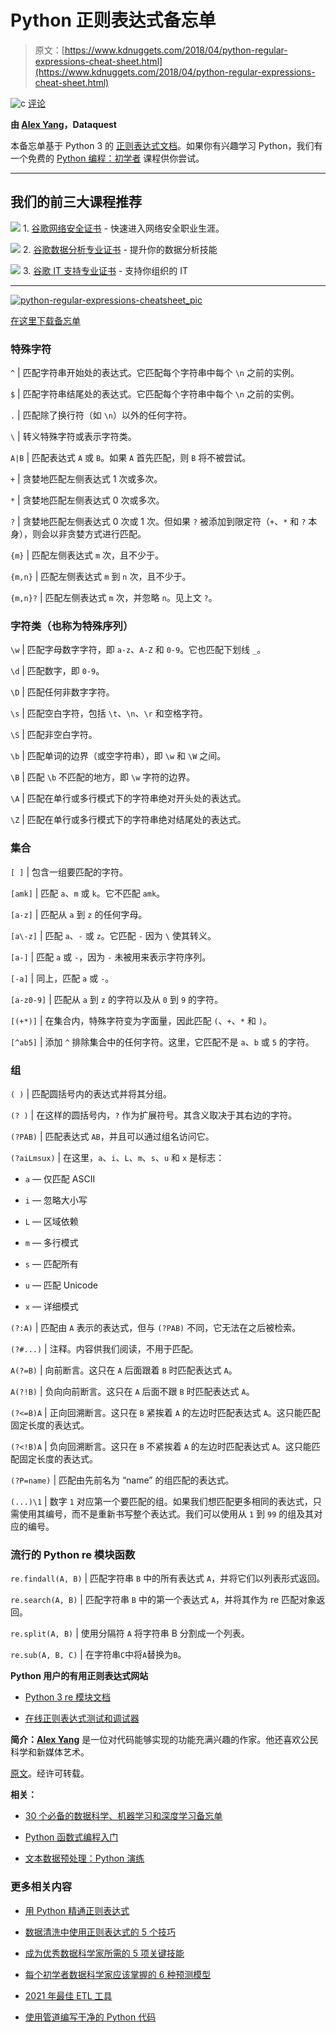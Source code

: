 # Python 正则表达式备忘单

> 原文：[https://www.kdnuggets.com/2018/04/python-regular-expressions-cheat-sheet.html](https://www.kdnuggets.com/2018/04/python-regular-expressions-cheat-sheet.html)

![c](../Images/3d9c022da2d331bb56691a9617b91b90.png) [评论](#comments)

**由 [Alex Yang](https://twitter.com/alexalexyang)，Dataquest**

本备忘单基于 Python 3 的 [正则表达式文档](https://docs.python.org/3/library/re.html)。如果你有兴趣学习 Python，我们有一个免费的 [Python 编程：初学者](https://www.dataquest.io/course/python-programming-beginner) 课程供你尝试。

* * *

## 我们的前三大课程推荐

![](../Images/0244c01ba9267c002ef39d4907e0b8fb.png) 1\. [谷歌网络安全证书](https://www.kdnuggets.com/google-cybersecurity) - 快速进入网络安全职业生涯。

![](../Images/e225c49c3c91745821c8c0368bf04711.png) 2\. [谷歌数据分析专业证书](https://www.kdnuggets.com/google-data-analytics) - 提升你的数据分析技能

![](../Images/0244c01ba9267c002ef39d4907e0b8fb.png) 3\. [谷歌 IT 支持专业证书](https://www.kdnuggets.com/google-itsupport) - 支持你组织的 IT

* * *

[![python-regular-expressions-cheatsheet_pic](../Images/bf77777d0f58aa462437128796d1ca94.png)](https://www.dataquest.io/blog/large_files/python-regular-expressions-cheat-sheet.pdf)

[在这里下载备忘单](https://www.dataquest.io/blog/large_files/python-regular-expressions-cheat-sheet.pdf)

### 特殊字符

`^` | 匹配字符串开始处的表达式。它匹配每个字符串中每个 `\n` 之前的实例。

`$` | 匹配字符串结尾处的表达式。它匹配每个字符串中每个 `\n` 之前的实例。

`.` | 匹配除了换行符（如 `\n`）以外的任何字符。

`\` | 转义特殊字符或表示字符类。

`A|B` | 匹配表达式 `A` 或 `B`。如果 `A` 首先匹配，则 `B` 将不被尝试。

`+` | 贪婪地匹配左侧表达式 1 次或多次。

`*` | 贪婪地匹配左侧表达式 0 次或多次。

`?` | 贪婪地匹配左侧表达式 0 次或 1 次。但如果 `?` 被添加到限定符（`+`、`*` 和 `?` 本身），则会以非贪婪方式进行匹配。

`{m}` | 匹配左侧表达式 `m` 次，且不少于。

`{m,n}` | 匹配左侧表达式 `m` 到 `n` 次，且不少于。

`{m,n}?` | 匹配左侧表达式 `m` 次，并忽略 `n`。见上文 `?`。

### 字符类（也称为特殊序列）

`\w` | 匹配字母数字字符，即 `a-z`、`A-Z` 和 `0-9`。它也匹配下划线 `_`。

`\d` | 匹配数字，即 `0-9`。

`\D` | 匹配任何非数字字符。

`\s` | 匹配空白字符，包括 `\t`、`\n`、`\r` 和空格字符。

`\S` | 匹配非空白字符。

`\b` | 匹配单词的边界（或空字符串），即 `\w` 和 `\W` 之间。

`\B` | 匹配 `\b` 不匹配的地方，即 `\w` 字符的边界。

`\A` | 匹配在单行或多行模式下的字符串绝对开头处的表达式。

`\Z` | 匹配在单行或多行模式下的字符串绝对结尾处的表达式。

### 集合

`[ ]` | 包含一组要匹配的字符。

`[amk]` | 匹配 `a`、`m` 或 `k`。它不匹配 `amk`。

`[a-z]` | 匹配从 `a` 到 `z` 的任何字母。

`[a\-z]` | 匹配 `a`、`-` 或 `z`。它匹配 `-` 因为 `\` 使其转义。

`[a-]` | 匹配 `a` 或 `-`，因为 `-` 未被用来表示字符序列。

`[-a]` | 同上，匹配 `a` 或 `-`。

`[a-z0-9]` | 匹配从 `a` 到 `z` 的字符以及从 `0` 到 `9` 的字符。

`[(+*)]` | 在集合内，特殊字符变为字面量，因此匹配 `(`、`+`、`*` 和 `)`。

`[^ab5]` | 添加 `^` 排除集合中的任何字符。这里，它匹配不是 `a`、`b` 或 `5` 的字符。

### 组

`( )` | 匹配圆括号内的表达式并将其分组。

`(? )` | 在这样的圆括号内，`?` 作为扩展符号。其含义取决于其右边的字符。

`(?PAB)` | 匹配表达式 `AB`，并且可以通过组名访问它。

`(?aiLmsux)` | 在这里，`a`、`i`、`L`、`m`、`s`、`u` 和 `x` 是标志：

+   `a` — 仅匹配 ASCII

+   `i` — 忽略大小写

+   `L` — 区域依赖

+   `m` — 多行模式

+   `s` — 匹配所有

+   `u` — 匹配 Unicode

+   `x` — 详细模式

`(?:A)` | 匹配由 `A` 表示的表达式，但与 `(?PAB)` 不同，它无法在之后被检索。

`(?#...)` | 注释。内容供我们阅读，不用于匹配。

`A(?=B)` | 向前断言。这只在 `A` 后面跟着 `B` 时匹配表达式 `A`。

`A(?!B)` | 负向向前断言。这只在 `A` 后面不跟 `B` 时匹配表达式 `A`。

`(?<=B)A` | 正向回溯断言。这只在 `B` 紧挨着 `A` 的左边时匹配表达式 `A`。这只能匹配固定长度的表达式。

`(?<!B)A` | 负向回溯断言。这只在 `B` 不紧挨着 `A` 的左边时匹配表达式 `A`。这只能匹配固定长度的表达式。

`(?P=name)` | 匹配由先前名为 “name” 的组匹配的表达式。

`(...)\1` | 数字 `1` 对应第一个要匹配的组。如果我们想匹配更多相同的表达式，只需使用其编号，而不是重新书写整个表达式。我们可以使用从 `1` 到 `99` 的组及其对应的编号。

### 流行的 Python re 模块函数

`re.findall(A, B)` | 匹配字符串 `B` 中的所有表达式 `A`，并将它们以列表形式返回。

`re.search(A, B)` | 匹配字符串 `B` 中的第一个表达式 `A`，并将其作为 re 匹配对象返回。

`re.split(A, B)` | 使用分隔符 `A` 将字符串 B 分割成一个列表。

`re.sub(A, B, C)` | 在字符串`C`中将`A`替换为`B`。

**Python 用户的有用正则表达式网站**

+   [Python 3 re 模块文档](https://docs.python.org/3/library/re.html)

+   [在线正则表达式测试和调试器](https://regex101.com/)

**简介：[Alex Yang](https://twitter.com/alexalexyang)** 是一位对代码能够实现的功能充满兴趣的作家。他还喜欢公民科学和新媒体艺术。

[原文](https://www.dataquest.io/blog/regex-cheatsheet/?utm_source=kdnuggets&utm_medium=blog)。经许可转载。

**相关：**

+   [30 个必备的数据科学、机器学习和深度学习备忘单](/2017/09/essential-data-science-machine-learning-deep-learning-cheat-sheets.html)

+   [Python 函数式编程入门](/2018/02/introduction-functional-programming-python.html)

+   [文本数据预处理：Python 演练](/2018/03/text-data-preprocessing-walkthrough-python.html)

### 更多相关内容

+   [用 Python 精通正则表达式](https://www.kdnuggets.com/2023/08/mastering-regular-expressions-python.html)

+   [数据清洗中使用正则表达式的 5 个技巧](https://www.kdnuggets.com/5-tips-for-using-regular-expressions-in-data-cleaning)

+   [成为优秀数据科学家所需的 5 项关键技能](https://www.kdnuggets.com/2021/12/5-key-skills-needed-become-great-data-scientist.html)

+   [每个初学者数据科学家应该掌握的 6 种预测模型](https://www.kdnuggets.com/2021/12/6-predictive-models-every-beginner-data-scientist-master.html)

+   [2021 年最佳 ETL 工具](https://www.kdnuggets.com/2021/12/mozart-best-etl-tools-2021.html)

+   [使用管道编写干净的 Python 代码](https://www.kdnuggets.com/2021/12/write-clean-python-code-pipes.html)
